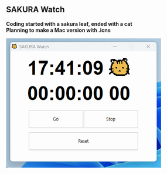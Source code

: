 ## SAKURA Watch
**Coding started with a sakura leaf, ended with a cat**  
**Planning to make a Mac version with .icns**

![](https://github.com/bubjoin/sakura-watch/blob/0cf27389c9d5d9aad5379cd33106458e2effb098/sakura_watch_demo.gif)
